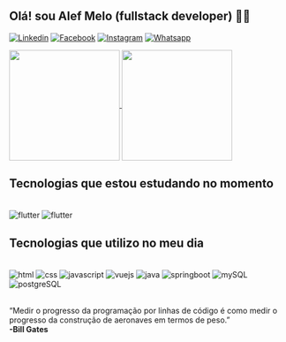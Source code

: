 
## Olá! sou Alef Melo (fullstack developer) 👋🏼

[![Linkedin](https://img.shields.io/badge/LinkedIn-0077B5?style=for-the-badge&logo=linkedin&logoColor=white)](https://www.linkedin.com/in/alef-mello-pires-/)
[![Facebook](https://img.shields.io/badge/Facebook-1877F2?style=for-the-badge&logo=facebook&logoColor=white)](https://www.facebook.com/alf.mo.90)
[![Instagram](https://img.shields.io/badge/Instagram-E4405F?style=for-the-badge&logo=instagram&logoColor=white)](https://www.instagram.com/alfie_melo/)
[![Whatsapp](https://img.shields.io/badge/WhatsApp-25D366?style=for-the-badge&logo=whatsapp&logoColor=white)](https://api.whatsapp.com/qr/NHI7322NTYDFD1?autoload=1&app_absent=0)


<a href="https://github.com/anuraghazra/github-readme-stats">
  <img height=200 align="center" src="https://github-readme-stats.vercel.app/api?username=Alef011&show_icons=true&theme=merko&include_all_commits=true&count_private=true" />
</a>
<a href="https://github.com/anuraghazra/convoychat">
  <img height=200 align="center" src="https://github-readme-stats.vercel.app/api/top-langs?username=Alef011&hide=typeScript,ruby,glsl,kotlin,swift,rust,astro,makefile,go,python,shell,lua,assembly,scala,ada,objective-c,haxe,d&layout=donut&langs_count=8&card_width=320&theme=merko" />
</a>

## Tecnologias que estou estudando no momento

<div style="display: inline_block"><br/>
<img align="center" alt="flutter" src="https://img.shields.io/badge/Flutter-02569B?style=for-the-badge&logo=flutter&logoColor=white"/>
<img align="center" alt="flutter" src="https://img.shields.io/badge/Dart-0175C2?style=for-the-badge&logo=dart&logoColor=white"/>
  
</div>

## Tecnologias que utilizo no meu dia

<div style="display: inline_block"><br/>
<img align="center" alt="html" src="https://img.shields.io/badge/HTML5-E34F26?style=for-the-badge&logo=html5&logoColor=white" />
<img align="center" alt="css" src="https://img.shields.io/badge/CSS3-1572B6?style=for-the-badge&logo=css3&logoColor=white" />
<img align="center" alt="javascript" src="https://img.shields.io/badge/JavaScript-323330?style=for-the-badge&logo=javascript&logoColor=F7DF1E" />
<img align="center" alt="vuejs" src="https://img.shields.io/badge/Vue.js-35495E?style=for-the-badge&logo=vue.js&logoColor=4FC08D" />
<img align="center" alt="java" src="https://img.shields.io/badge/Java-ED8B00?style=for-the-badge&logo=openjdk&logoColor=white" />
<img align="center" alt="springboot" src="https://img.shields.io/badge/Spring-6DB33F?style=for-the-badge&logo=spring&logoColor=white" />
<img align="center" alt="mySQL" src="https://img.shields.io/badge/MySQL-00000F?style=for-the-badge&logo=mysql&logoColor=white" />
<img align="center" alt="postgreSQL" src="https://img.shields.io/badge/PostgreSQL-316192?style=for-the-badge&logo=postgresql&logoColor=white" />
<div><br/>

<span>“Medir o progresso da programação por linhas de código é como medir o progresso da construção de aeronaves em termos de peso.”<br/>
<strong>-Bill Gates</strong>
<span/>


